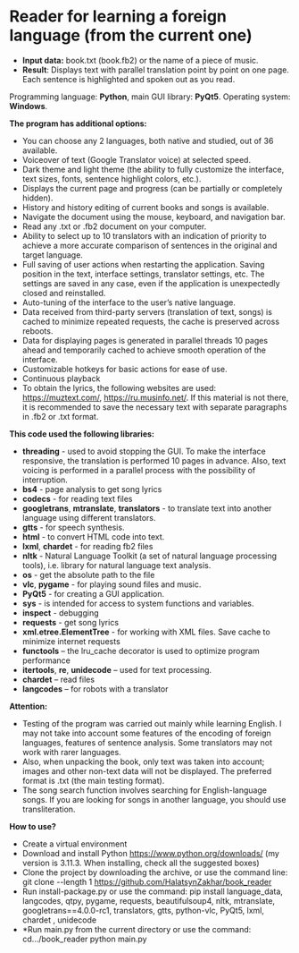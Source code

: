 # **Reader for learning a foreign language (from the current one)**

- **Input data:** book.txt (book.fb2) or the name of a piece of music.
- **Result**: Displays text with parallel translation point by point on one page. Each sentence is highlighted and spoken out as you read.

Programming language: **Python**, main GUI library: **PyQt5**. Operating system: **Windows**.

**The program has additional options:**
- You can choose any 2 languages, both native and studied, out of 36 available.
- Voiceover of text (Google Translator voice) at selected speed.
- Dark theme and light theme (the ability to fully customize the interface, text sizes, fonts, sentence highlight colors, etc.).
- Displays the current page and progress (can be partially or completely hidden).
- History and history editing of current books and songs is available.
- Navigate the document using the mouse, keyboard, and navigation bar.
- Read any .txt or .fb2 document on your computer.
-  Ability to select up to 10 translators with an indication of priority to achieve a more accurate comparison of sentences in the original and target language.
- Full saving of user actions when restarting the application. Saving position in the text, interface settings, translator settings, etc. The settings are saved in any case, even if the application is unexpectedly closed and reinstalled.
- Auto-tuning of the interface to the user’s native language.
- Data received from third-party servers (translation of text, songs) is cached to minimize repeated requests, the cache is preserved across reboots.
- Data for displaying pages is generated in parallel threads 10 pages ahead and temporarily cached to achieve smooth operation of the interface.
- Customizable hotkeys for basic actions for ease of use.
- Continuous playback
- To obtain the lyrics, the following websites are used: https://muztext.com/, https://ru.musinfo.net/. If this material is not there, it is recommended to save the necessary text with separate paragraphs in .fb2 or .txt format.

**This code used the following libraries:**

- **threading** - used to avoid stopping the GUI. To make the interface responsive, the translation is performed 10 pages in advance. Also, text voicing is performed in a parallel process with the possibility of interruption.
- **bs4** - page analysis to get song lyrics
- **codecs** - for reading text files
- **googletrans**, **mtranslate**, **translators** - to translate text into another language using different translators.
- **gtts** - for speech synthesis.
- **html** - to convert HTML code into text.
- **lxml**, **chardet** - for reading fb2 files
- **nltk** - Natural Language Toolkit (a set of natural language processing tools), i.e. library for natural language text analysis.
- **os** - get the absolute path to the file
- **vlc**, **pygame** - for playing sound files and music.
- **PyQt5** - for creating a GUI application.
- **sys** - is intended for access to system functions and variables.
- **inspect** - debugging
- **requests** - get song lyrics
- **xml.etree.ElementTree** - for working with XML files. Save cache to minimize internet requests
- **functools** – the lru_cache decorator is used to optimize program performance
- **itertools**, **re**, **unidecode** – used for text processing.
- **chardet** – read files
- **langcodes** – for robots with a translator

**Attention:**
- Testing of the program was carried out mainly while learning English. I may not take into account some features of the encoding of foreign languages, features of sentence analysis. Some translators may not work with rarer languages.
- Also, when unpacking the book, only text was taken into account; images and other non-text data will not be displayed. The preferred format is .txt (the main testing format).
- The song search function involves searching for English-language songs. If you are looking for songs in another language, you should use transliteration.

**How to use?**
- Create a virtual environment
- Download and install Python https://www.python.org/downloads/ (my version is 3.11.3. When installing, check all the suggested boxes)
- Clone the project by downloading the archive, or use the command line: 
git clone --length 1 https://github.com/HalatsynZakhar/book_reader
- Run install-package.py or use the command: 
pip install language_data, langcodes, qtpy, pygame, requests, beautifulsoup4, nltk, mtranslate, googletrans==4.0.0-rc1, translators, gtts, python-vlc, PyQt5, lxml, chardet , unidecode
- *Run main.py from the current directory or use the command: 
cd.../book_reader
python main.py
